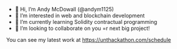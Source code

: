 - 👋 Hi, I’m Andy McDowall (@andym1125)
- 👀 I’m interested in web and blockchain development
- 🌱 I’m currently learning Solidity contractual programming
- 💞️ I’m looking to collaborate on you =r next big project!


You can see my latest work at https://unthackathon.com/schedule


